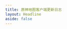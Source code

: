 ```yaml
---
title: 原神地图客户端更新日志
layout: Headline
aside: false
---
```


<script setup>
import { useHead } from '@unhead/vue'

useHead({
 meta: [
    {
      'http-equiv': 'refresh',
      content: `0; url=../blog/${import.meta.env.VITE_BLOG_CHANGELOG_WEB_EN_ID}`,
    },
  ],
})
</script>
